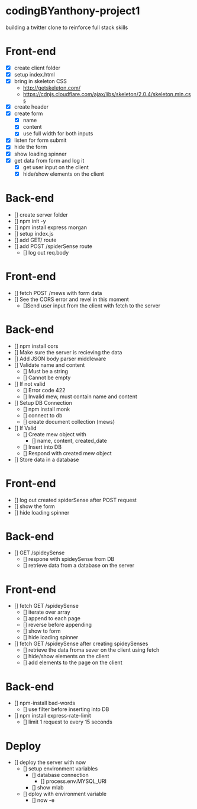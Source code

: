 # codingBYanthony-project1
building a twitter clone to reinforce full stack skills

# Front-end
* [x] create client folder
* [x] setup index.html
* [x] bring in skeleton CSS
    * http://getskeleton.com/
    * https://cdnjs.cloudflare.com/ajax/libs/skeleton/2.0.4/skeleton.min.css
* [x] create header
* [x] create form
    * [x] name
    * [x] content
    * [x] use full width for both inputs
* [x] listen for form submit
* [x] hide the form
* [x] show loading spinner
* [x] get data from form and log it
    * [x] get user input on the client
    * [x] hide/show elements on the client

# Back-end
* [] create server folder
* [] npm init -y
* [] npm install express morgan
* [] setup index.js
* [] add GET/ route
* [] add POST /spiderSense route
    * [] log out req.body

# Front-end
* [] fetch POST /mews with form data
* [] See the CORS error and revel in this moment
    * []Send user input from the client with fetch to the server

# Back-end
* [] npm install cors
* [] Make sure the server is recieving the data
* [] Add JSON body parser middleware
* [] Validate name and content
    * [] Must be a string
    * [] Cannot be empty
* [] If not valid
    * [] Error code 422
    * [] Invalid mew, must contain name and content
* [] Setup DB Connection
    * [] npm install monk
    * [] connect to db
    * [] create document collection (mews)
* [] If Valid
    * [] Create mew object with
        * [] name, content, created_date
    * [] Insert into DB
    * [] Respond with created mew object
* [] Store data in a database

# Front-end
* [] log out created spiderSense after POST request
* [] show the form
* [] hide loading spinner

# Back-end
* [] GET /spideySense
    * [] respone with spideySense from DB
    * [] retrieve data from a database on the server

# Front-end
* [] fetch GET /spideySense
    * [] iterate over array
    * [] append to each page
    * []  reverse before appending
    * []  show to form
    * [] hide loading spinner
* [] fetch GET /spideySense after creating spideySenses
    * [] retrieve the data froma sever on the client using fetch
    * [] hide/show elements on the client
    * [] add elements to the page on the client

# Back-end
* [] npm-install bad-words
    * [] use filter before inserting into DB
* [] npm install express-rate-limit
    * [] limit 1 request to every 15 seconds

# Deploy
* [] deploy the server with now
    * [] setup environment variables
        * [] database connection
            * [] process.env.MYSQL_URI
        * [] show mlab
    * [] dploy with environment variable
        * [] now -e 